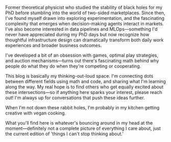 Former theoretical physicist who studied the stability of black holes for my PhD before stumbling into the world of two-sided marketplaces. Since then, I've found myself drawn into exploring experimentation, and the fascinating complexity that emerges when decision-making agents interact in markets. I've also become  interested in data pipelines and MLOps—something I'd never have appreciated during my PhD days but now recognize how thoughtful infrastructure design can dramatically transform both daily work experiences and broader business outcomes.

I've developed a bit of an obsession with games, optimal play strategies, and auction mechanisms—turns out there's fascinating math behind why people do what they do when they're competing or cooperating.

This blog is basically my thinking-out-loud space. I'm connecting dots between different fields using math and code, and sharing what I'm learning along the way. My real hope is to find others who get equally excited about these intersections—so if anything here sparks your interest, please reach out! I'm always up for conversations that push these ideas further.

When I'm not down these rabbit holes, I'm probably in my kitchen getting creative with vegan cooking.

What you'll find here is whatever's bouncing around in my head at the moment—definitely not a complete picture of everything I care about, just the current edition of 'things I can't stop thinking about.'
